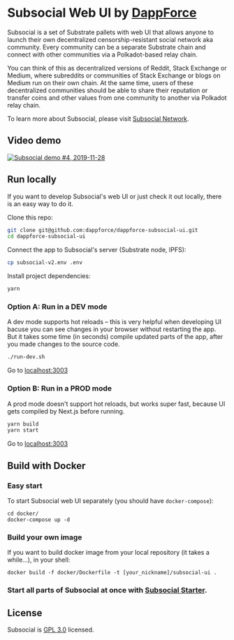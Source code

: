 # Subsocial Web UI by [DappForce](https://github.com/dappforce)

Subsocial is a set of Substrate pallets with web UI that allows anyone to launch their own decentralized censorship-resistant social network aka community. Every community can be a separate Substrate chain and connect with other communities via a Polkadot-based relay chain.

You can think of this as decentralized versions of Reddit, Stack Exchange or Medium, where subreddits or communities of Stack Exchange or blogs on Medium run on their own chain. At the same time, users of these decentralized communities should be able to share their reputation or transfer coins and other values from one community to another via Polkadot relay chain.

To learn more about Subsocial, please visit [Subsocial Network](http://subsocial.network).

## Video demo

[![Subsocial demo #4, 2019-11-28](http://i3.ytimg.com/vi/pFGvlKpJdss/maxresdefault.jpg)](https://www.youtube.com/watch?v=pFGvlKpJdss)

## Run locally

If you want to develop Subsocial's web UI or just check it out locally, there is an easy way to do it.

Clone this repo:

```sh
git clone git@github.com:dappforce/dappforce-subsocial-ui.git
cd dappforce-subsocial-ui
```

Connect the app to Subsocial's server (Substrate node, IPFS):

```sh
cp subsocial-v2.env .env
```

Install project dependencies:

```sh
yarn
```

### Option A: Run in a DEV mode

A dev mode supports hot reloads – this is very helpful when developing UI bacuse you can see changes in your browser without restarting the app. But it takes some time (in seconds) compile updated parts of the app, after you made changes to the source code.

```sh
./run-dev.sh
```

Go to [localhost:3003](http://localhost:3003)

### Option B: Run in a PROD mode

A prod mode doesn't support hot reloads, but works super fast, because UI gets compiled by Next.js before running.

```sh
yarn build
yarn start
```

Go to [localhost:3003](http://localhost:3003)

## Build with Docker

### Easy start

To start Subsocial web UI separately (you should have `docker-compose`):

```
cd docker/
docker-compose up -d
```

### Build your own image

If you want to build docker image from your local repository (it takes a while...), in your shell:

```
docker build -f docker/Dockerfile -t [your_nickname]/subsocial-ui .
```

### Start all parts of Subsocial at once with [Subsocial Starter](https://github.com/dappforce/dappforce-subsocial-starter).

## License

Subsocial is [GPL 3.0](./LICENSE) licensed.

